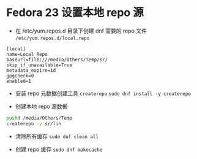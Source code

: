 # Fedora 23 设置本地 repo 源
+ 在 /etc/yum.repos.d 目录下创建 dnf 需要的 repo 文件
`/etc/yum.repos.d/local.repo `

```
[local]
name=Local Repo
baseurl=file:///media/Others/Temp/sr/
skip_if_unavailable=True
metadata_expire=1d
gpgcheck=0
enabled=1
```

+ 安装 repo 元数据创建工具 `createrepo`
`sudo dnf install -y createrepo`

+ 创建本地 repo 源数据
``` Bash
pushd /media/Others/Temp
createrepo -v sr/lin
```

+ 清除所有缓存
`sudo dnf clean all`

+ 创建 repo 缓存
`sudo dnf makecache`

